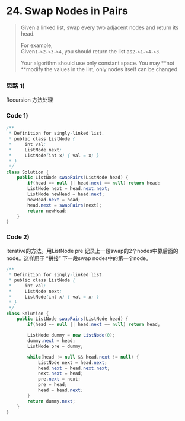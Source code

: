 # 24. Swap Nodes in Pairs

> Given a linked list, swap every two adjacent nodes and return its head.
>
> For example,  
> Given`1->2->3->4`, you should return the list as`2->1->4->3`.
>
> Your algorithm should use only constant space. You may **not **modify the values in the list, only nodes itself can be changed.

### 思路 1\)

Recursion 方法处理

### Code 1\)

```java
/**
 * Definition for singly-linked list.
 * public class ListNode {
 *     int val;
 *     ListNode next;
 *     ListNode(int x) { val = x; }
 * }
 */
class Solution {
    public ListNode swapPairs(ListNode head) {
        if(head == null || head.next == null) return head;
        ListNode next = head.next.next;
        ListNode newHead = head.next;
        newHead.next = head;
        head.next = swapPairs(next);
        return newHead;
    }
}
```

### Code  2\)

iterative的方法。用ListNode pre 记录上一段swap的2个nodes中靠后面的node。这样用于 “拼接” 下一段swap nodes中的第一个node。

```java
/**
 * Definition for singly-linked list.
 * public class ListNode {
 *     int val;
 *     ListNode next;
 *     ListNode(int x) { val = x; }
 * }
 */
class Solution {
    public ListNode swapPairs(ListNode head) {
        if(head == null || head.next == null) return head;

        ListNode dummy = new ListNode(0);
        dummy.next = head;
        ListNode pre = dummy;

        while(head != null && head.next != null) {
            ListNode next = head.next;
            head.next = head.next.next;
            next.next = head;
            pre.next = next;
            pre = head;
            head = head.next;
        }
        return dummy.next;
    }
}
```



